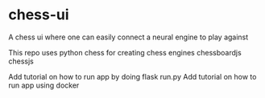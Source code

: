 # chess-ui

A chess ui where one can easily connect a neural engine to play against

This repo uses python chess for creating chess engines
chessboardjs
chessjs

Add tutorial on how to run app by doing flask run.py 
Add tutorial on how to run app using docker
